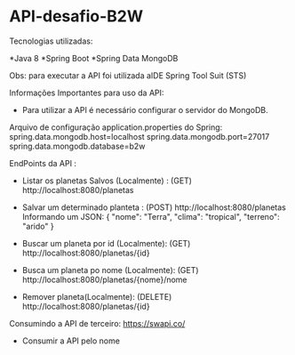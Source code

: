 # API-desafio-B2W
Tecnologias utilizadas:

*Java 8
*Spring Boot
*Spring Data MongoDB

Obs: para executar a API foi utilizada aIDE Spring Tool Suit (STS)



Informações Importantes para uso da API:
- Para utilizar a API é necessário configurar o servidor do MongoDB.

Arquivo de configuração application.properties do Spring:
spring.data.mongodb.host=localhost
spring.data.mongodb.port=27017
spring.data.mongodb.database=b2w

EndPoints da API :
- Listar os planetas Salvos (Localmente) : (GET) http://localhost:8080/planetas 
- Salvar um determinado planteta : (POST) http://localhost:8080/planetas
    Informando um JSON:
     {
        "nome": "Terra",
        "clima": "tropical",
        "terreno": "arido"
    }
  
- Buscar um planeta por id (Localmente): (GET) http://localhost:8080/planetas/{id}
- Busca um planeta po nome (Localmente): (GET) http://localhost:8080/planetas/{nome}/nome
- Remover planeta(Localmente): (DELETE) http://localhost:8080/planetas/{id}


Consumindo a API de terceiro: https://swapi.co/ 
- Consumir a API pelo nome


